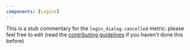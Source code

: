 ```yaml
---
components: [Logins]
---
```


This is a stub commentary for the `login_dialog.cancelled` metric: please feel free to edit (read the
[contributing guidelines](https://github.com/mozilla/glean-annotations/blob/main/CONTRIBUTING.md)
if you haven't done this before)
